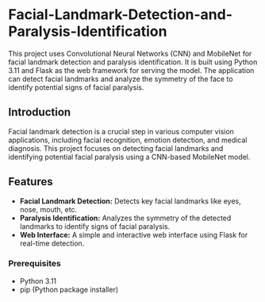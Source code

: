 # Facial-Landmark-Detection-and-Paralysis-Identification

This project uses Convolutional Neural Networks (CNN) and MobileNet for facial landmark detection and paralysis identification. It is built using Python 3.11 and Flask as the web framework for serving the model. The application can detect facial landmarks and analyze the symmetry of the face to identify potential signs of facial paralysis.

## Introduction

Facial landmark detection is a crucial step in various computer vision applications, including facial recognition, emotion detection, and medical diagnosis. This project focuses on detecting facial landmarks and identifying potential facial paralysis using a CNN-based MobileNet model.

## Features

- **Facial Landmark Detection:** Detects key facial landmarks like eyes, nose, mouth, etc.
- **Paralysis Identification:** Analyzes the symmetry of the detected landmarks to identify signs of facial paralysis.
- **Web Interface:** A simple and interactive web interface using Flask for real-time detection.

### Prerequisites

- Python 3.11
- pip (Python package installer)

